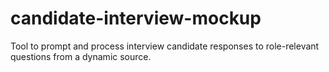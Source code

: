 # candidate-interview-mockup
Tool to prompt and process interview candidate responses to role-relevant questions from a dynamic source.
